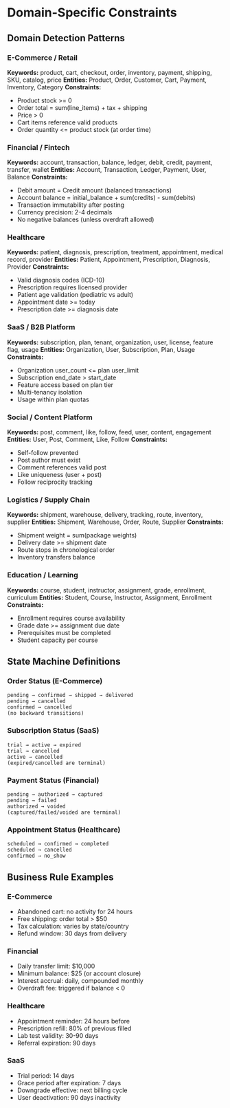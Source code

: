 # Domain-Specific Constraints

## Domain Detection Patterns

### E-Commerce / Retail
**Keywords:** product, cart, checkout, order, inventory, payment, shipping, SKU, catalog, price
**Entities:** Product, Order, Customer, Cart, Payment, Inventory, Category
**Constraints:**
- Product stock >= 0
- Order total = sum(line_items) + tax + shipping
- Price > 0
- Cart items reference valid products
- Order quantity <= product stock (at order time)

### Financial / Fintech
**Keywords:** account, transaction, balance, ledger, debit, credit, payment, transfer, wallet
**Entities:** Account, Transaction, Ledger, Payment, User, Balance
**Constraints:**
- Debit amount = Credit amount (balanced transactions)
- Account balance = initial_balance + sum(credits) - sum(debits)
- Transaction immutability after posting
- Currency precision: 2-4 decimals
- No negative balances (unless overdraft allowed)

### Healthcare
**Keywords:** patient, diagnosis, prescription, treatment, appointment, medical record, provider
**Entities:** Patient, Appointment, Prescription, Diagnosis, Provider
**Constraints:**
- Valid diagnosis codes (ICD-10)
- Prescription requires licensed provider
- Patient age validation (pediatric vs adult)
- Appointment date >= today
- Prescription date >= diagnosis date

### SaaS / B2B Platform
**Keywords:** subscription, plan, tenant, organization, user, license, feature flag, usage
**Entities:** Organization, User, Subscription, Plan, Usage
**Constraints:**
- Organization user_count <= plan user_limit
- Subscription end_date > start_date
- Feature access based on plan tier
- Multi-tenancy isolation
- Usage within plan quotas

### Social / Content Platform
**Keywords:** post, comment, like, follow, feed, user, content, engagement
**Entities:** User, Post, Comment, Like, Follow
**Constraints:**
- Self-follow prevented
- Post author must exist
- Comment references valid post
- Like uniqueness (user + post)
- Follow reciprocity tracking

### Logistics / Supply Chain
**Keywords:** shipment, warehouse, delivery, tracking, route, inventory, supplier
**Entities:** Shipment, Warehouse, Order, Route, Supplier
**Constraints:**
- Shipment weight = sum(package weights)
- Delivery date >= shipment date
- Route stops in chronological order
- Inventory transfers balance

### Education / Learning
**Keywords:** course, student, instructor, assignment, grade, enrollment, curriculum
**Entities:** Student, Course, Instructor, Assignment, Enrollment
**Constraints:**
- Enrollment requires course availability
- Grade date >= assignment due date
- Prerequisites must be completed
- Student capacity per course

## State Machine Definitions

### Order Status (E-Commerce)
```
pending → confirmed → shipped → delivered
pending → cancelled
confirmed → cancelled
(no backward transitions)
```

### Subscription Status (SaaS)
```
trial → active → expired
trial → cancelled
active → cancelled
(expired/cancelled are terminal)
```

### Payment Status (Financial)
```
pending → authorized → captured
pending → failed
authorized → voided
(captured/failed/voided are terminal)
```

### Appointment Status (Healthcare)
```
scheduled → confirmed → completed
scheduled → cancelled
confirmed → no_show
```

## Business Rule Examples

### E-Commerce
- Abandoned cart: no activity for 24 hours
- Free shipping: order total > $50
- Tax calculation: varies by state/country
- Refund window: 30 days from delivery

### Financial
- Daily transfer limit: $10,000
- Minimum balance: $25 (or account closure)
- Interest accrual: daily, compounded monthly
- Overdraft fee: triggered if balance < 0

### Healthcare
- Appointment reminder: 24 hours before
- Prescription refill: 80% of previous filled
- Lab test validity: 30-90 days
- Referral expiration: 90 days

### SaaS
- Trial period: 14 days
- Grace period after expiration: 7 days
- Downgrade effective: next billing cycle
- User deactivation: 90 days inactivity
